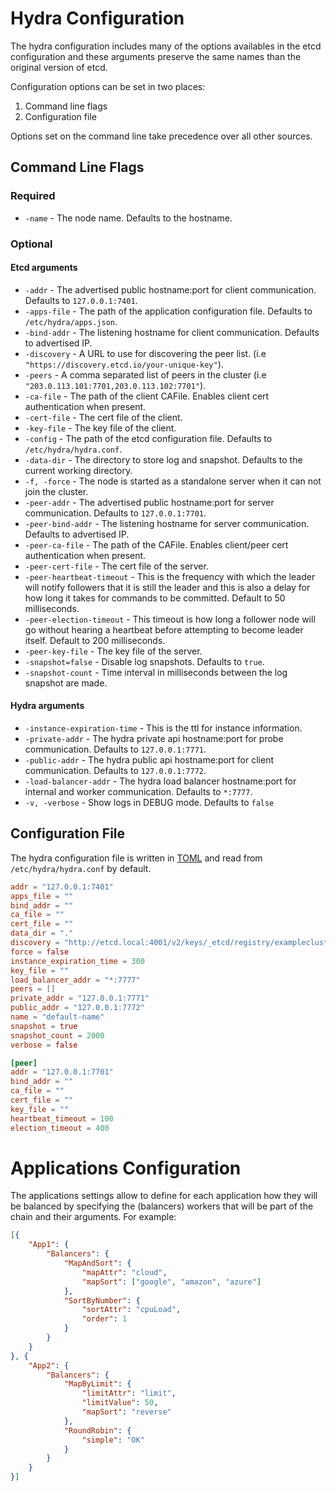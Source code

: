 # Hydra Configuration

The hydra configuration includes many of the options availables in the etcd configuration and these arguments 
preserve the same names than the original version of etcd.

Configuration options can be set in two places:

 1. Command line flags
 2. Configuration file

Options set on the command line take precedence over all other sources.

## Command Line Flags

### Required

* `-name` - The node name. Defaults to the hostname.

### Optional

#### Etcd arguments
* `-addr` - The advertised public hostname:port for client communication. Defaults to `127.0.0.1:7401`.
* `-apps-file` - The path of the application configuration file. Defaults to `/etc/hydra/apps.json`.
* `-bind-addr` - The listening hostname for client communication. Defaults to advertised IP.
* `-discovery` - A URL to use for discovering the peer list. (i.e `"https://discovery.etcd.io/your-unique-key"`).
* `-peers` - A comma separated list of peers in the cluster (i.e `"203.0.113.101:7701,203.0.113.102:7701"`).
* `-ca-file` - The path of the client CAFile. Enables client cert authentication when present.
* `-cert-file` - The cert file of the client.
* `-key-file` - The key file of the client.
* `-config` - The path of the etcd configuration file. Defaults to `/etc/hydra/hydra.conf`.
* `-data-dir` - The directory to store log and snapshot. Defaults to the current working directory.
* `-f, -force` - The node is started as a standalone server when it can not join the cluster.
* `-peer-addr` - The advertised public hostname:port for server communication. Defaults to `127.0.0.1:7701`.
* `-peer-bind-addr` - The listening hostname for server communication. Defaults to advertised IP.
* `-peer-ca-file` - The path of the CAFile. Enables client/peer cert authentication when present.
* `-peer-cert-file` - The cert file of the server.
* `-peer-heartbeat-timeout` - This is the frequency with which the leader will notify followers that it is still the leader and this is also a delay for how long it takes for commands to be committed. Default to 50 milliseconds.
* `-peer-election-timeout` - This timeout is how long a follower node will go without hearing a heartbeat before attempting to become leader itself. Default to 200 milliseconds.
* `-peer-key-file` - The key file of the server.
* `-snapshot=false` - Disable log snapshots. Defaults to `true`.
* `-snapshot-count` - Time interval in milliseconds between the log snapshot are made.

#### Hydra arguments
* `-instance-expiration-time` - This is the ttl for instance information.
* `-private-addr` - The hydra private api hostname:port for probe communication. Defaults to `127.0.0.1:7771`.
* `-public-addr` - The hydra public api hostname:port for client communication. Defaults to `127.0.0.1:7772`.
* `-load-balancer-addr` - The hydra load balancer hostname:port for internal and worker communication. Defaults to `*:7777`.
* `-v, -verbose` - Show logs in DEBUG mode. Defaults to `false`

## Configuration File

The hydra configuration file is written in [TOML](https://github.com/mojombo/toml)
and read from `/etc/hydra/hydra.conf` by default.

```TOML
addr = "127.0.0.1:7401"
apps_file = ""
bind_addr = ""
ca_file = ""
cert_file = ""
data_dir = "."
discovery = "http://etcd.local:4001/v2/keys/_etcd/registry/examplecluster"
force = false
instance_expiration_time = 300
key_file = ""
load_balancer_addr = "*:7777"
peers = []
private_addr = "127.0.0.1:7771"
public_addr = "127.0.0.1:7772"
name = "default-name"
snapshot = true
snapshot_count = 2000
verbose = false

[peer]
addr = "127.0.0.1:7701"
bind_addr = ""
ca_file = ""
cert_file = ""
key_file = ""
heartbeat_timeout = 100
election_timeout = 400
```

# Applications Configuration

The applications settings allow to define for each application how they will be balanced by specifying 
the (balancers) workers that will be part of the chain and their arguments. For example:


```JSON
[{
	"App1": {
		"Balancers": {
			"MapAndSort": {	
				"mapAttr": "cloud",
				"mapSort": ["google", "amazon", "azure"]
			},
			"SortByNumber": {
				"sortAttr": "cpuLoad",
				"order": 1
			}
		}
	}
}, {
	"App2": {
		"Balancers": {
			"MapByLimit": {	
				"limitAttr": "limit",
				"limitValue": 50,
				"mapSort": "reverse"
			},
			"RoundRobin": {
				"simple": "OK"
			}
		}
	}
}]
```
